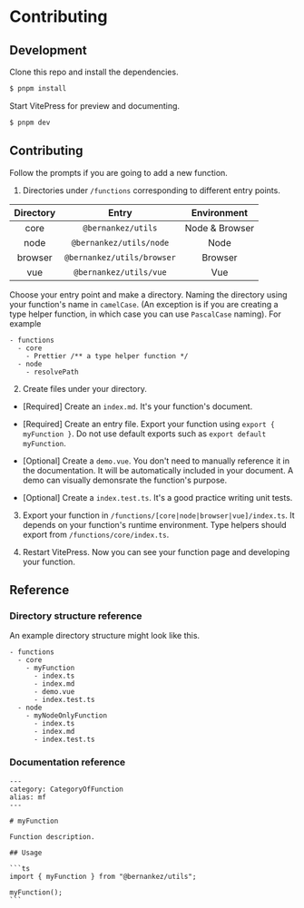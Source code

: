 # Contributing

## Development

Clone this repo and install the dependencies.

```bash
$ pnpm install
```

Start VitePress for preview and documenting.

```bash
$ pnpm dev
```

## Contributing

Follow the prompts if you are going to add a new function.

1. Directories under `/functions` corresponding to different entry points.

|Directory|Entry|Environment|
|:--:|:--:|:--:|
| core | `@bernankez/utils` | Node & Browser |
| node | `@bernankez/utils/node` | Node |
| browser | `@bernankez/utils/browser` | Browser |
| vue | `@bernankez/utils/vue` | Vue |

Choose your entry point and make a directory. Naming the directory using your function's name in `camelCase`. (An exception is if you are creating a type helper function, in which case you can use `PascalCase` naming). For example

```
- functions
  - core
    - Prettier /** a type helper function */
  - node
    - resolvePath
```

2. Create files under your directory.
- [Required] Create an `index.md`. It's your function's document.
- [Required] Create an entry file. Export your function using `export { myFunction }`. Do not use default exports such as `export default myFunction`.

- [Optional] Create a `demo.vue`. You don't need to manually reference it in the documentation. It will be automatically included in your document. A demo can visually demonsrate the function's purpose.

- [Optional] Create a `index.test.ts`. It's a good practice writing unit tests.

3. Export your function in `/functions/[core|node|browser|vue]/index.ts`. It depends on your function's runtime environment. Type helpers should export from `/functions/core/index.ts`.

4. Restart VitePress. Now you can see your function page and developing your function.

## Reference

### Directory structure reference

An example directory structure might look like this.

```
- functions
  - core
    - myFunction
      - index.ts
      - index.md
      - demo.vue
      - index.test.ts
  - node
    - myNodeOnlyFunction
      - index.ts
      - index.md
      - index.test.ts
```

### Documentation reference

``````
---
category: CategoryOfFunction
alias: mf
---

# myFunction

Function description.

## Usage

```ts
import { myFunction } from "@bernankez/utils";

myFunction();
```

``````